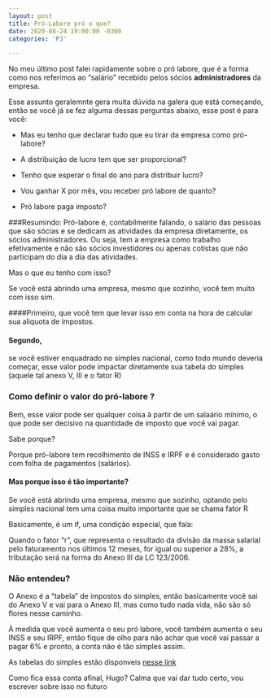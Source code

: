 ```yaml
---
layout: post
title: Pró-Labore pró o que?
date: 2020-08-24 19:00:00 -0300
categories: 'PJ'

---
```

No meu último post falei rapidamente sobre o pró labore, que é a forma como nos referimos ao “salário” recebido pelos sócios **administradores** da empresa.

Esse assunto geralemnte gera muita dúvida na galera que está começando, então se você já se fez alguma dessas perguntas abaixo, esse post é para você:

- Mas eu tenho que declarar tudo que eu tirar da empresa como pró-labore?

- A distribuição de lucro tem que ser proporcional?

- Tenho que esperar o final do ano para distribuir lucro?

- Vou ganhar X por mês, vou receber pró labore de quanto?

- Pró labore paga imposto?

###Resumindo:
Pró-labore é, contabilmente falando, o salário das pessoas que são sócias e se dedicam as atividades da empresa diretamente, os sócios administradores. Ou seja, tem a empresa como trabalho efetivamente e não são sócios investidores ou apenas cotistas que não participam do dia a dia das atividades.

Mas o que eu tenho com isso?

Se você está abrindo uma empresa, mesmo que sozinho, você tem muito com isso sim.

####Primeiro, 
que você tem que levar isso em conta na hora de calcular sua aliquota de impostos.

#### Segundo,
se você estiver enquadrado no simples nacional, como todo mundo deveria começar, esse valor pode impactar diretamente sua tabela do simples (aquele tal anexo V, III e o fator R)

### Como definir o valor do pró-labore ?

Bem, esse valor pode ser qualquer coisa à partir de um salaário mínimo, o que pode ser decisivo na quantidade de imposto que você vai pagar.

Sabe porque?

Porque pró-labore tem recolhimento de INSS e IRPF e é considerado gasto com folha de pagamentos (salários).

#### Mas porque isso é tão importante?

Se você está abrindo uma empresa, mesmo que sozinho, optando pelo simples nacional tem uma coisa muito importante que se chama fator R

Basicamente, é um if, uma condição especial, que fala:

Quando o fator “r”, que representa o resultado da divisão da massa salarial pelo faturamento nos últimos 12 meses, for igual ou superior a 28%, a tributação será na forma do Anexo III da LC 123/2006.

### Não entendeu? 

O Anexo é a “tabela” de impostos do simples, então basicamente você sai do Anexo V e vai para o Anexo III, mas como tudo nada vida, não são só flores nesse caminho.

À medida que você aumenta o seu pró labore, você também aumenta o seu INSS e seu IRPF, então fique de olho para não achar que você vai passar a pagar 6% e pronto, a conta não é tão simples assim.

As tabelas do simples estão disponveis [nesse link](https://www.contabilizei.com.br/contabilidade-online/tabela-simples-nacional-completa/)

Como fica essa conta afinal, Hugo?
Calma que vai dar tudo certo, vou escrever sobre isso no futuro